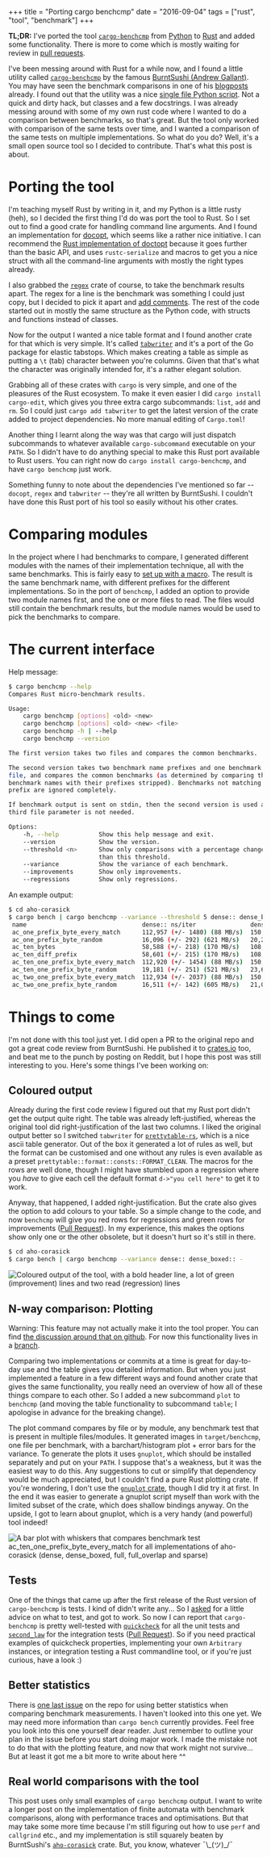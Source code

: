 +++
title = "Porting cargo benchcmp"
date = "2016-09-04"
tags = ["rust", "tool", "benchmark"]
+++

**TL;DR:** I've ported the tool [`cargo-benchcmp`](https://crates.io/crates/cargo-benchcmp) from [Python](https://github.com/BurntSushi/cargo-benchcmp/blob/1d23dec5dd3abe3939cfea030162a7dc6461e544/cargo-benchcmp) to [Rust](https://github.com/BurntSushi/cargo-benchcmp) and added some functionality. There is more to come which is mostly waiting for review in [pull requests](https://github.com/BurntSushi/cargo-benchcmp/pulls).

I've been messing around with Rust for a while now, and I found a little utility called [`cargo-benchcmp`](https://github.com/BurntSushi/cargo-benchcmp) by the famous [BurntSushi (Andrew Gallant)](http://blog.burntsushi.net/about/). You may have seen the benchmark comparisons in one of his [blogposts](http://blog.burntsushi.net/transducers/) already. I found out that the utility was a nice [single file Python script](https://github.com/BurntSushi/cargo-benchcmp/blob/1d23dec5dd3abe3939cfea030162a7dc6461e544/cargo-benchcmp). Not a quick and dirty hack, but classes and a few docstrings. I was already messing around with some of my own rust code where I wanted to do a comparison between benchmarks, so that's great. But the tool only worked with comparison of the same tests over time, and I wanted a comparison of the same tests on multiple implementations. So what do you do? Well, it's a small open source tool so I decided to contribute. That's what this post is about. 

# Porting the tool

I'm teaching myself Rust by writing in it, and my Python is a little rusty (heh), so I decided the first thing I'd do was port the tool to Rust. So I set out to find a good crate for handling command line arguments. And I found an implementation for [docopt](http://docopt.org/), which seems like a rather nice initiative. I can recommend the [Rust implementation of doctopt](https://github.com/docopt/docopt.rs) because it goes further than the basic API, and uses `rustc-serialize` and macros to get you a nice struct with all the command-line arguments with mostly the right types already. 

I also grabbed the [`regex`](https://crates.io/crates/regex) crate of course, to take the benchmark results apart. The regex for a line is the benchmark was something I could just copy, but I decided to pick it apart and [add comments](https://github.com/BurntSushi/cargo-benchcmp/blob/0512f17d1206f919706e1486e3dca4dd99068a39/src/benchmark.rs#L114-L119). The rest of the code started out in mostly the same structure as the Python code, with structs and functions instead of classes. 

Now for the output I wanted a nice table format and I found another crate for that which is very simple. It's called [`tabwriter`](https://crates.io/crates/tabwriter) and it's a port of the Go package for elastic tabstops. Which makes creating a table as simple as putting a `\t` (tab) character between you're columns. Given that that's what the character was originally intended for, it's a rather elegant solution. 

Grabbing all of these crates with `cargo` is very simple, and one of the pleasures of the Rust ecosystem. To make it even easier I did `cargo install cargo-edit`, which gives you three extra cargo subcommands: `list`, `add` and `rm`. So I could just `cargo add tabwriter` to get the latest version of the crate added to project dependencies. No more manual editing of `Cargo.toml`!

Another thing I learnt along the way was that cargo will just dispatch subcommands to whatever available `cargo-subcommand` executable on your `PATH`. So I didn't have to do anything special to make this Rust port available to Rust users. You can right now do `cargo install cargo-benchcmp`, and have `cargo benchcmp` just work. 

Something funny to note about the dependencies I've mentioned so far -- `docopt`, `regex` and `tabwriter` -- they're all written by BurntSushi. I couldn't have done this Rust port of his tool so easily without his other crates. 

# Comparing modules

In the project where I had benchmarks to compare, I generated different modules with the names of their implementation technique, all with the same benchmarks. This is fairly easy to [set up with a macro](https://github.com/Apanatshka/dnfa/blob/5cdb4307a06aee51f2d19f2619e0ff2e5e49af18/benches/basic.rs). The result is the same benchmark name, with different prefixes for the different implementations. So in the port of `benchcmp`, I added an option to provide two module names first, and the one or more files to read. The files would still contain the benchmark results, but the module names would be used to pick the benchmarks to compare. 

# The current interface

Help message:

```sh
$ cargo benchcmp --help
Compares Rust micro-benchmark results.

Usage:
    cargo benchcmp [options] <old> <new>
    cargo benchcmp [options] <old> <new> <file>
    cargo benchcmp -h | --help
    cargo benchcmp --version

The first version takes two files and compares the common benchmarks.

The second version takes two benchmark name prefixes and one benchmark output
file, and compares the common benchmarks (as determined by comparing the
benchmark names with their prefixes stripped). Benchmarks not matching either
prefix are ignored completely.

If benchmark output is sent on stdin, then the second version is used and the
third file parameter is not needed.

Options:
    -h, --help           Show this help message and exit.
    --version            Show the version.
    --threshold <n>      Show only comparisons with a percentage change greater
                         than this threshold.
    --variance           Show the variance of each benchmark.
    --improvements       Show only improvements.
    --regressions        Show only regressions.
```

An example output:

```sh
$ cd aho-corasick
$ cargo bench | cargo benchcmp --variance --threshold 5 dense:: dense_boxed:: -
 name                                dense:: ns/iter               dense_boxed:: ns/iter         diff ns/iter  diff % 
 ac_one_prefix_byte_every_match      112,957 (+/- 1480) (88 MB/s)  150,581 (+/- 814) (66 MB/s)         37,624  33.31% 
 ac_one_prefix_byte_random           16,096 (+/- 292) (621 MB/s)   20,273 (+/- 60) (493 MB/s)           4,177  25.95% 
 ac_ten_bytes                        58,588 (+/- 218) (170 MB/s)   108,092 (+/- 683) (92 MB/s)         49,504  84.50% 
 ac_ten_diff_prefix                  58,601 (+/- 215) (170 MB/s)   108,082 (+/- 712) (92 MB/s)         49,481  84.44% 
 ac_ten_one_prefix_byte_every_match  112,920 (+/- 1454) (88 MB/s)  150,561 (+/- 824) (66 MB/s)         37,641  33.33% 
 ac_ten_one_prefix_byte_random       19,181 (+/- 251) (521 MB/s)   23,684 (+/- 427) (422 MB/s)          4,503  23.48% 
 ac_two_one_prefix_byte_every_match  112,934 (+/- 2037) (88 MB/s)  150,571 (+/- 1618) (66 MB/s)        37,637  33.33% 
 ac_two_one_prefix_byte_random       16,511 (+/- 142) (605 MB/s)   21,009 (+/- 94) (476 MB/s)           4,498  27.24% 
```

# Things to come

I'm not done with this tool just yet. I did open a PR to the original repo and got a great code review from BurntSushi. He published it to [crates.io](https://crates.io/) too, and beat me to the punch by posting on Reddit, but I hope this post was still interesting to you. Here's some things I've been working on:

## Coloured output

Already during the first code review I figured out that my Rust port didn't get the output quite right. The table was already left-justified, whereas the original tool did right-justification of the last two columns. I liked the original output better so I switched `tabwriter` for [`prettytable-rs`](https://crates.io/crates/prettytable-rs), which is a nice ascii table generator. Out of the box it generated a lot of rules as well, but the format can be customised and one without any rules is even available as a preset `prettytable::format::consts::FORMAT_CLEAN`. The macros for the rows are well done, though I might have stumbled upon a regression where you *have* to give each cell the default format `d->"you cell here"` to get it to work. 

Anyway, that happened, I added right-justification. But the crate also gives the option to add colours to your table. So a simple change to the code, and now `benchcmp` will give you red rows for regressions and green rows for improvements ([Pull Request](https://github.com/BurntSushi/cargo-benchcmp/pull/9)). In my experience, this makes the options show only one or the other obsolete, but it doesn't hurt so it's still in there. 

```sh
$ cd aho-corasick
$ cargo bench | cargo benchcmp --variance dense:: dense_boxed:: -
```
![Coloured output of the tool, with a bold header line, a lot of green (improvement) lines and two read (regression) lines](screenshot_coloured_output.png)

## N-way comparison: Plotting

Warning: This feature may not actually make it into the tool proper. You can find [the discussion around that on github](https://github.com/BurntSushi/cargo-benchcmp/issues/8). For now this functionality lives in a [branch](https://github.com/Apanatshka/cargo-benchcmp/tree/plot). 

Comparing two implementations or commits at a time is great for day-to-day use and the table gives you detailed information. But when you just implemented a feature in a few different ways and found another crate that gives the same functionality, you really need an overview of how all of these things compare to each other. So I added a new subcommand `plot` to `benchcmp` (and moving the table functionality to subcommand `table`; I apologise in advance for the breaking change). 

The plot command compares by file or by module, any benchmark test that is present in multiple files/modules. It generated images in `target/benchcmp`, one file per benchmark, with a barchart/histogram plot + error bars for the variance. To generate the plots it uses `gnuplot`, which should be installed separately and put on your `PATH`. I suppose that's a weakness, but it was the easiest way to do this. Any suggestions to cut or simplify that dependency would be much appreciated, but I couldn't find a pure Rust plotting crate. If you're wondering, I don't use the [`gnuplot` crate](https://crates.io/crates/gnuplot), though I did try it at first. In the end it was easier to generate a gnuplot script myself than work with the limited subset of the crate, which does shallow bindings anyway. On the upside, I got to learn about gnuplot, which is a very handy (and powerful) tool indeed!

![A bar plot with whiskers that compares benchmark test ac_ten_one_prefix_byte_every_match for all implementations of aho-corasick (dense, dense_boxed, full, full_overlap and sparse)](https://cloud.githubusercontent.com/assets/1237863/17133147/362f7c22-5325-11e6-909a-bf76a8ecc85a.png)

## Tests

One of the things that came up after the first release of the Rust version of `cargo-benchcmp` is tests. I kind of didn't write any... So I [asked](https://github.com/BurntSushi/cargo-benchcmp/issues/3) for a little advice on what to test, and got to work. So now I can report that `cargo-benchcmp` is pretty well-tested with [`quickcheck`](https://github.com/BurntSushi/quickcheck) for all the unit tests and [`second_law`](https://github.com/nathanross/second_law) for the integration tests ([Pull Request](https://github.com/BurntSushi/cargo-benchcmp/pull/10)). So if you need practical examples of quickcheck properties, implementing your own `Arbitrary` instances, or integration testing a Rust commandline tool, or if you're just curious, have a look :) 

## Better statistics

There is [one last issue](https://github.com/BurntSushi/cargo-benchcmp/issues/4) on the repo for using better statistics when comparing benchmark measurements. I haven't looked into this one yet. We may need more information than `cargo bench` currently provides. Feel free you look into this one yourself dear reader. Just remember to outline your plan in the issue before you start doing major work. I made the mistake not to do that with the plotting feature, and now that work might not survive... But at least it got me a bit more to write about here ^^

## Real world comparisons with the tool

This post uses only small examples of `cargo benchcmp` output. I want to write a longer post on the implementation of finite automata with benchmark comparisons, along with performance traces and optimisations. But that may take some more time because I'm still figuring out how to use `perf` and `callgrind` etc., and my implementation is still squarely beaten by BurntSushi's [`aho-corasick`](https://github.com/burntsushi/aho-corasick) crate. But, you know, whatever ¯\\\_(ツ)\_/¯
